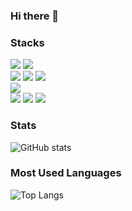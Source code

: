 
### Hi there 👋

### Stacks
<!--
e.g. <img src="https://img.shields.io/badge/[left text]-[right text]-[right color]?logo=[logo]&logoColor=[logo color]&logoWidth=[number]"/>
-->
<img src="https://img.shields.io/badge/C-gray?logo=c"/> <img src="https://img.shields.io/badge/Python-gray?logo=python"/><br/>
<img src="https://img.shields.io/badge/Git-gray?logo=git"/> <img src="https://img.shields.io/badge/GitHub-gray?logo=github"/> <img src="https://img.shields.io/badge/GitLab-gray?logo=gitlab"/><br/>
<img src="https://img.shields.io/badge/Wireshark-gray?logo=wireshark"/><br/>
<img src="https://img.shields.io/badge/OpenSSL-gray?logo=openssl"/> <img src="https://img.shields.io/badge/Postman-gray?logo=postman"/> <img src="https://img.shields.io/badge/Mosquitto-gray?logo=eclipsemosquitto"/><br/>

### Stats
<!--
e.g.
-->

![GitHub stats](https://github-readme-stats.vercel.app/api?username=Giung951&show_icons=true&theme=onedark)

### Most Used Languages
<!--
e.g. 
-->

![Top Langs](https://github-readme-stats.vercel.app/api/top-langs/?username=Giung951&theme=onedark)

<!--
Badge : https://shields.io/
Simple Icon : https://simpleicons.org/
-->
